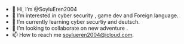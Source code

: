 - 👋 Hi, I’m @SoyluEren2004
- 👀 I’m interested in cyber security , game dev and Foreign language.
- 🌱 I’m currently learning cyber securtiy and deutsch.
- 💞️ I’m looking to collaborate on new adventure .
- 📫 How to reach me soylueren2004@icloud.com.


<!---
SoyluEren2004/SoyluEren2004 is a ✨ special ✨ repository because its `README.md` (this file) appears on your GitHub profile.
You can click the Preview link to take a look at your changes.
--->
